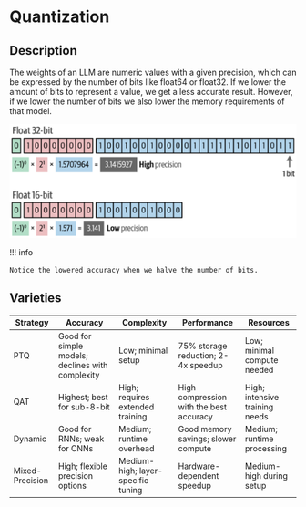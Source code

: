 # Quantization

## Description

The weights of an LLM are numeric values with a given precision, which can be expressed by the number of bits like float64 or float32.
If we lower the amount of bits to represent a value, we get a less accurate result.
However, if we lower the number of bits we also lower the memory requirements of that model.

![](quantization/overview.png)

!!! info

    Notice the lowered accuracy when we halve the number of bits.

## Varieties

| Strategy        | Accuracy                                         | Complexity                         | Performance                             | Resources                      |
| --------------- | ------------------------------------------------ | ---------------------------------- | --------------------------------------- | ------------------------------ |
| PTQ             | Good for simple models; declines with complexity | Low; minimal setup                 | 75% storage reduction; 2-4x speedup     | Low; minimal compute needed    |
| QAT             | Highest; best for sub-8-bit                      | High; requires extended training   | High compression with the best accuracy | High; intensive training needs |
| Dynamic         | Good for RNNs; weak for CNNs                     | Medium; runtime overhead           | Good memory savings; slower compute     | Medium; runtime processing     |
| Mixed-Precision | High; flexible precision options                 | Medium-high; layer-specific tuning | Hardware-dependent speedup              | Medium-high during setup       |
